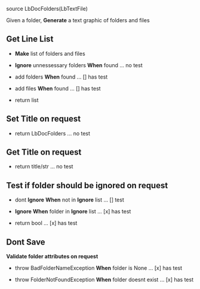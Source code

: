 
source LbDocFolders(LbTextFile)


 Given a folder, __Generate__ a text graphic of folders and files

## Get Line List

* __Make__ list of folders and files

* __Ignore__ unnessessary folders __When__ found ... no test

* add folders __When__ found ... [] has test

* add files __When__ found ... [] has test

* return list

## Set Title on request

* return LbDocFolders ... no test

## Get Title on request

* return title/str  ... no test

## Test if folder should be ignored on request

* dont __Ignore__ __When__ not in __Ignore__ list ... [] test

* __Ignore__ __When__ folder in __Ignore__ list ... [x] has test

* return bool ... [x] has test

## Dont __Save__

__Validate folder attributes on request__

* throw BadFolderNameException __When__ folder is None ... [x] has test

* throw FolderNotFoundException __When__ folder doesnt exist ... [x] has test

